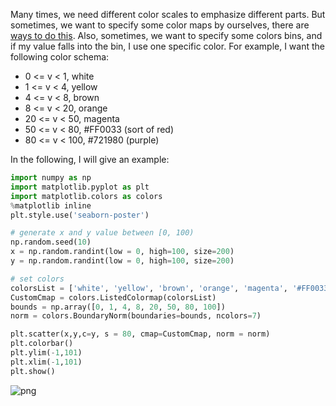 
Many times, we need different color scales to emphasize different parts. But sometimes, we want to specify some color maps by ourselves, there are [ways to do this](https://matplotlib.org/users/colormapnorms.html). Also, sometimes, we want to specify some colors bins, and if my value falls into the bin, I use one specific color. For example, I want the following color schema:

* 0 <= v < 1, white
* 1 <= v < 4, yellow
* 4 <= v < 8, brown
* 8 <= v < 20, orange
* 20 <= v < 50, magenta
* 50 <= v < 80, #FF0033 (sort of red)
* 80 <= v < 100, #721980 (purple)

In the following, I will give an example:


```python
import numpy as np
import matplotlib.pyplot as plt
import matplotlib.colors as colors
%matplotlib inline
plt.style.use('seaborn-poster')
```


```python
# generate x and y value between [0, 100)
np.random.seed(10)
x = np.random.randint(low = 0, high=100, size=200)
y = np.random.randint(low = 0, high=100, size=200)
```


```python
# set colors
colorsList = ['white', 'yellow', 'brown', 'orange', 'magenta', '#FF0033', '#721980']
CustomCmap = colors.ListedColormap(colorsList)
bounds = np.array([0, 1, 4, 8, 20, 50, 80, 100])
norm = colors.BoundaryNorm(boundaries=bounds, ncolors=7)
```


```python
plt.scatter(x,y,c=y, s = 80, cmap=CustomCmap, norm = norm)
plt.colorbar()
plt.ylim(-1,101)
plt.xlim(-1,101)
plt.show()
```


![png](https://raw.githubusercontent.com/qingkaikong/blog/master/2017_31_discrete_colormap_matplotlib/discrete_colormap_files/discrete_colormap_4_0.png)

